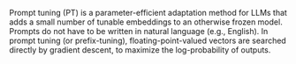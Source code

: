 Prompt tuning (PT) is a parameter-efficient adaptation method for LLMs that adds a small number of tunable embeddings to an otherwise frozen model.  Prompts do not have to be written in natural language (e.g., English). In prompt tuning (or prefix-tuning), floating-point-valued vectors are searched directly by gradient descent, to maximize the log-probability of outputs.

